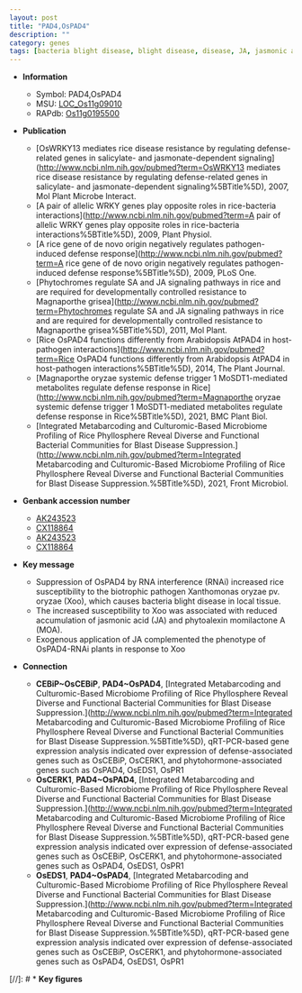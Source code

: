 ```yaml
---
layout: post
title: "PAD4,OsPAD4"
description: ""
category: genes
tags: [bacteria blight disease, blight disease, disease, JA, jasmonic acid]
---
```


* **Information**  
    + Symbol: PAD4,OsPAD4  
    + MSU: [LOC_Os11g09010](http://rice.uga.edu/cgi-bin/ORF_infopage.cgi?orf=LOC_Os11g09010)  
    + RAPdb: [Os11g0195500](http://rapdb.dna.affrc.go.jp/viewer/gbrowse_details/irgsp1?name=Os11g0195500)  

* **Publication**  
    + [OsWRKY13 mediates rice disease resistance by regulating defense-related genes in salicylate- and jasmonate-dependent signaling](http://www.ncbi.nlm.nih.gov/pubmed?term=OsWRKY13 mediates rice disease resistance by regulating defense-related genes in salicylate- and jasmonate-dependent signaling%5BTitle%5D), 2007, Mol Plant Microbe Interact.
    + [A pair of allelic WRKY genes play opposite roles in rice-bacteria interactions](http://www.ncbi.nlm.nih.gov/pubmed?term=A pair of allelic WRKY genes play opposite roles in rice-bacteria interactions%5BTitle%5D), 2009, Plant Physiol.
    + [A rice gene of de novo origin negatively regulates pathogen-induced defense response](http://www.ncbi.nlm.nih.gov/pubmed?term=A rice gene of de novo origin negatively regulates pathogen-induced defense response%5BTitle%5D), 2009, PLoS One.
    + [Phytochromes regulate SA and JA signaling pathways in rice and are required for developmentally controlled resistance to Magnaporthe grisea](http://www.ncbi.nlm.nih.gov/pubmed?term=Phytochromes regulate SA and JA signaling pathways in rice and are required for developmentally controlled resistance to Magnaporthe grisea%5BTitle%5D), 2011, Mol Plant.
    + [Rice OsPAD4 functions differently from Arabidopsis AtPAD4 in host-pathogen interactions](http://www.ncbi.nlm.nih.gov/pubmed?term=Rice OsPAD4 functions differently from Arabidopsis AtPAD4 in host-pathogen interactions%5BTitle%5D), 2014, The Plant Journal.
    + [Magnaporthe oryzae systemic defense trigger 1 MoSDT1-mediated metabolites regulate defense response in Rice](http://www.ncbi.nlm.nih.gov/pubmed?term=Magnaporthe oryzae systemic defense trigger 1 MoSDT1-mediated metabolites regulate defense response in Rice%5BTitle%5D), 2021, BMC Plant Biol.
    + [Integrated Metabarcoding and Culturomic-Based Microbiome Profiling of Rice Phyllosphere Reveal Diverse and Functional Bacterial Communities for Blast Disease Suppression.](http://www.ncbi.nlm.nih.gov/pubmed?term=Integrated Metabarcoding and Culturomic-Based Microbiome Profiling of Rice Phyllosphere Reveal Diverse and Functional Bacterial Communities for Blast Disease Suppression.%5BTitle%5D), 2021, Front Microbiol.

* **Genbank accession number**  
    + [AK243523](http://www.ncbi.nlm.nih.gov/nuccore/AK243523)
    + [CX118864](http://www.ncbi.nlm.nih.gov/nuccore/CX118864)
    + [AK243523](http://www.ncbi.nlm.nih.gov/nuccore/AK243523)
    + [CX118864](http://www.ncbi.nlm.nih.gov/nuccore/CX118864)

* **Key message**  
    + Suppression of OsPAD4 by RNA interference (RNAi) increased rice susceptibility to the biotrophic pathogen Xanthomonas oryzae pv. oryzae (Xoo), which causes bacteria blight disease in local tissue.
    + The increased susceptibility to Xoo was associated with reduced accumulation of jasmonic acid (JA) and phytoalexin momilactone A (MOA).
    + Exogenous application of JA complemented the phenotype of OsPAD4-RNAi plants in response to Xoo

* **Connection**  
    + __CEBiP~OsCEBiP__, __PAD4~OsPAD4__, [Integrated Metabarcoding and Culturomic-Based Microbiome Profiling of Rice Phyllosphere Reveal Diverse and Functional Bacterial Communities for Blast Disease Suppression.](http://www.ncbi.nlm.nih.gov/pubmed?term=Integrated Metabarcoding and Culturomic-Based Microbiome Profiling of Rice Phyllosphere Reveal Diverse and Functional Bacterial Communities for Blast Disease Suppression.%5BTitle%5D),  qRT-PCR-based gene expression analysis indicated over expression of defense-associated genes such as OsCEBiP, OsCERK1, and phytohormone-associated genes such as OsPAD4, OsEDS1, OsPR1
    + __OsCERK1__, __PAD4~OsPAD4__, [Integrated Metabarcoding and Culturomic-Based Microbiome Profiling of Rice Phyllosphere Reveal Diverse and Functional Bacterial Communities for Blast Disease Suppression.](http://www.ncbi.nlm.nih.gov/pubmed?term=Integrated Metabarcoding and Culturomic-Based Microbiome Profiling of Rice Phyllosphere Reveal Diverse and Functional Bacterial Communities for Blast Disease Suppression.%5BTitle%5D),  qRT-PCR-based gene expression analysis indicated over expression of defense-associated genes such as OsCEBiP, OsCERK1, and phytohormone-associated genes such as OsPAD4, OsEDS1, OsPR1
    + __OsEDS1__, __PAD4~OsPAD4__, [Integrated Metabarcoding and Culturomic-Based Microbiome Profiling of Rice Phyllosphere Reveal Diverse and Functional Bacterial Communities for Blast Disease Suppression.](http://www.ncbi.nlm.nih.gov/pubmed?term=Integrated Metabarcoding and Culturomic-Based Microbiome Profiling of Rice Phyllosphere Reveal Diverse and Functional Bacterial Communities for Blast Disease Suppression.%5BTitle%5D),  qRT-PCR-based gene expression analysis indicated over expression of defense-associated genes such as OsCEBiP, OsCERK1, and phytohormone-associated genes such as OsPAD4, OsEDS1, OsPR1

[//]: # * **Key figures**  



